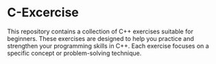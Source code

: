 # C-Excercise
This repository contains a collection of C++ exercises suitable for beginners. These exercises are designed to help you practice and strengthen your programming skills in C++. Each exercise focuses on a specific concept or problem-solving technique.
